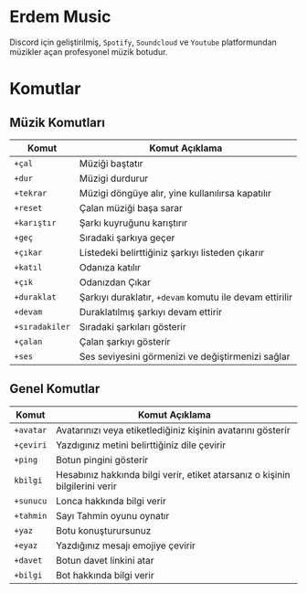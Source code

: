 # Erdem Music
Discord için geliştirilmiş, `Spotify`, `Soundcloud` ve `Youtube`  platformundan müzikler açan profesyonel müzik botudur.

# Komutlar
## Müzik Komutları

|Komut|Komut Açıklama|
|-|-|
|`+çal`|Müziği baştatır|
|`+dur`|Müzigi durdurur|
|`+tekrar`|Müzigi döngüye alır, yine kullanılırsa kapatılır|
|`+reset`|Çalan müziği başa sarar|
|`+karıştır`|Şarkı kuyruğunu karıştırır|
|`+geç`|Sıradaki şarkıya geçer|
|`+çıkar`|Listedeki belirttiğiniz şarkıyı listeden çıkarır|
|`+katıl`|Odanıza katılır|
|`+çık`|Odanızdan Çıkar|
|`+duraklat`|Şarkıyı duraklatır, `+devam` komutu ile devam ettirilir|
|`+devam`|Duraklatılmış şarkıyı devam ettirir|
|`+sıradakiler`|Sıradaki şarkıları gösterir|
|`+çalan`|Çalan şarkıyı gösterir|
|`+ses`|Ses seviyesini görmenizi ve değiştirmenizi sağlar|

## Genel Komutlar
|Komut|Komut Açıklama|
|-|-|
|`+avatar`|Avatarınızı veya etiketlediğiniz kişinin avatarını gösterir|
|`+çeviri`|Yazdıgınız metini belirttiğiniz dile çevirir|
|`+ping`|Botun pingini gösterir|
|`kbilgi`|Hesabınız hakkında bilgi verir, etiket atarsanız o kişinin bilgilerini verir|
|`+sunucu`|Lonca hakkında bilgi verir|
|`+tahmin`|Sayı Tahmin oyunu oynatır|
|`+yaz`|Botu konuşturursunuz|
|`+eyaz`|Yazdığınız mesajı emojiye çevirir|
|`+davet`|Botun davet linkini atar|
|`+bilgi`|Bot hakkında bilgi verir|
